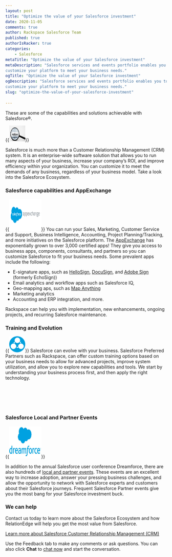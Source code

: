 ```yaml
---
layout: post
title: "Optimize the value of your Salesforce investment"
date: 2020-11-05
comments: true
author: Rackspace Salesforce Team
published: true
authorIsRacker: true
categories:
    - Salesforce
metaTitle: "Optimize the value of your Salesforce investment"
metaDescription: "Salesforce services and events portfolio enables you to
customize your platform to meet your business needs."
ogTitle: "Optimize the value of your Salesforce investment"
ogDescription: "Salesforce services and events portfolio enables you to
customize your platform to meet your business needs."
slug: "optimize-the-value-of-your-salesforce-investment"

---
```


These are some of the capabilities and solutions achievable with Salesforce&reg;.

<!--more-->

{{<img src="value.jpg" title="" width="50" height="50" alt="">}}

Salesforce is much more than a Customer Relationship Management (CRM) system. It
is an enterprise-wide software solution that allows you to run many aspects of
your business, increase your company’s ROI, and improve efficiency within your
organization. You can customize it to meet the demands of any business,
regardless of your business model. Take a look into the Salesforce Ecosystem.
</br>

### Salesforce capabilities and AppExchange

{{<img src="appexchange.png" title="" width="100" height="100" alt="" class="image-right">}}
You can run your Sales, Marketing, Customer Service and Support,
Business Intelligence, Accounting, Project Planning/Tracking, and more initiatives on the
Salesforce platform. The [AppExchange](https://appexchange.salesforce.com/) has
exponentially grown to over 3,000 certified apps! They give you access to
business apps, components, consultants, and partners so you can customize
Salesforce to fit your business needs. Some prevalent apps include the following:

- E-signature apps, such as [HelloSign](http://www.hellosign.com/),
  [DocuSign](https://www.docusign.com/), and [Adobe Sign](https://acrobat.adobe.com/us/en/sign.html) (formerly EchoSign))
- Email analytics and workflow apps such as Salesforce IQ, 
- Geo-mapping aps, such as [Map Anything](http://mapanything.com/)
- Marketing analytics
- Accounting and ERP integration, and more. 

Rackspace can help you with implementation, new enhancements, ongoing projects, and recurring Salesforce maintenance.</br>

### Training and Evolution

{{<img src="training.png" title="" width="50" height="50" alt="" class="image-left">}}
Salesforce can evolve with your business. Salesforce Preferred Partners such as
Rackspace, can offer custom training options based on your business needs to
allow for advanced projects, improve system utilization, and allow you to
explore new capabilities and tools. We start by understanding your business
process first, and then apply the right technology.</br>

<br>
<br>
<br>
<br>

### Salesforce Local and Partner Events

{{<img src="dreamforce.jpg" title="" alt="" width="100" height="100"  class="image-right">}}

In addition to the annual Salesforce user conference Dreamforce, there are also
hundreds of [local and partner events](http://www.salesforce.com/events/). 
These events are an excellent way to
increase adoption, answer your pressing business challenges, and allow the
opportunity to network with Salesforce experts and customers about their
Salesforce journeys. Frequent Salesforce Partner events give you
the most bang for your Salesforce investment buck.
</br>

### We can help

Contact us today to learn more about the Salesforce Ecosystem and how
RelationEdge will help you get the most value from Salesforce.

<a class="cta purple" id="cta" href="https://www.rackspace.com/salesforce">Learn more about Salesforce Customer Relationship Management (CRM)</a>

Use the Feedback tab to make any comments or ask questions. You can also click
**Chat** to [chat now](https://www.rackspace.com/) and start the conversation.
